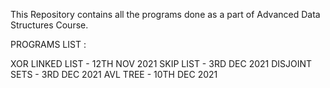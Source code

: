 This Repository contains all the programs done as a part of Advanced Data Structures Course.

PROGRAMS LIST :

XOR LINKED LIST - 12TH NOV 2021
SKIP LIST - 3RD DEC 2021
DISJOINT SETS - 3RD DEC 2021
AVL TREE - 10TH DEC 2021
